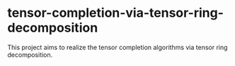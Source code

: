 # tensor-completion-via-tensor-ring-decomposition
This project aims to realize the tensor completion algorithms via tensor ring decomposition.
